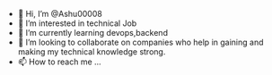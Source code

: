 - 👋 Hi, I’m @Ashu00008
- 👀 I’m interested in technical Job
- 🌱 I’m currently learning devops,backend
- 💞️ I’m looking to collaborate on companies who help in gaining and making my technical knowledge strong.
- 📫 How to reach me ...

<!---
Ashu00008/Ashu00008 is a ✨ special ✨ repository because its `README.md` (this file) appears on your GitHub profile.
You can click the Preview link to take a look at your changes.
--->
